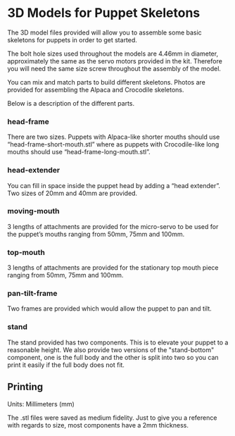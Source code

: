 # 3D Models for Puppet Skeletons

The 3D model files provided will allow you to assemble some basic skeletons for puppets in order to get started. 

The bolt hole sizes used throughout the models are 4.46mm in diameter, approximately the same as the servo motors provided in the kit. Therefore you will need the same size screw throughout the assembly of the model. 

You can mix and match parts to build different skeletons. Photos are provided for assembling the Alpaca and Crocodile skeletons.

Below is a description of the different parts. 

### head-frame
There are two sizes. Puppets with Alpaca-like shorter mouths should use “head-frame-short-mouth.stl” where as puppets with Crocodile-like long mouths should use “head-frame-long-mouth.stl”.

### head-extender
You can fill in space inside the puppet head by adding a “head extender”. Two sizes of 20mm and 40mm are provided. 

### moving-mouth
3 lengths of attachments are provided for the micro-servo to be used for the puppet’s mouths ranging from 50mm, 75mm and 100mm.

### top-mouth
3 lengths of attachments are provided for the stationary top mouth piece ranging from 50mm, 75mm and 100mm.

### pan-tilt-frame
Two frames are provided which would allow the puppet to pan and tilt. 

### stand
The stand provided has two components. This is to elevate your puppet to a reasonable height. We also provide two versions of the "stand-bottom" component, one is the full body and the other is split into two so you can print it easily if the full body does not fit. 

## Printing 

Units: Millimeters (mm)

The .stl files were saved as medium fidelity. Just to give you a reference with regards to size, most components have a 2mm thickness.

